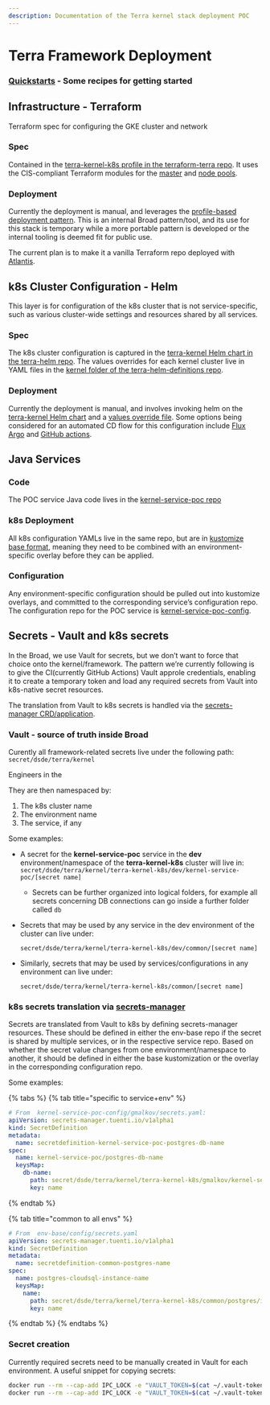 ```yaml
---
description: Documentation of the Terra kernel stack deployment POC
---
```


# Terra Framework Deployment

### [Quickstarts](framework-quickstarts.md) - Some recipes for getting started

## Infrastructure - Terraform <a id="Infrastructure---Terraform"></a>

Terraform spec for configuring the GKE cluster and network

### Spec <a id="Spec"></a>

Contained in the [terra-kernel-k8s profile in the terraform-terra repo](https://github.com/broadinstitute/terraform-terra). It uses the CIS-compliant Terraform modules for the [master](https://github.com/broadinstitute/terraform-shared/tree/master/terraform-modules/k8s-master) and [node pools](https://github.com/broadinstitute/terraform-shared/tree/master/terraform-modules/k8s-node-pool).

### Deployment <a id="Deployment"></a>

Currently the deployment is manual, and leverages the [profile-based deployment pattern](https://github.com/broadinstitute/dsp-k8s-deploy). This is an internal Broad pattern/tool, and its use for this stack is temporary while a more portable pattern is developed or the internal tooling is deemed fit for public use.

The current plan is to make it a vanilla Terraform repo deployed with [Atlantis](https://www.runatlantis.io/).

## k8s Cluster Configuration - Helm <a id="k8s-Cluster-Configuration---Helm"></a>

This layer is for configuration of the k8s cluster that is not service-specific, such as various cluster-wide settings and resources shared by all services.

### Spec <a id="Spec.1"></a>

The k8s cluster configuration is captured in the [terra-kernel Helm chart in the terra-helm repo](https://github.com/broadinstitute/terra-helm/tree/master/charts/terra-kernel). The values overrides for each kernel cluster live in YAML files in the [kernel folder of the terra-helm-definitions repo](https://github.com/broadinstitute/terra-helm-definitions/tree/master/kernel).

### Deployment <a id="Deployment.1"></a>

Currently the deployment is manual, and involves invoking helm on the [terra-kernel Helm chart](https://github.com/broadinstitute/terra-helm/tree/master/charts/terra-kernel) and a [values override file](https://github.com/broadinstitute/terra-helm-definitions/tree/master/kernel). Some options being considered for an automated CD flow for this configuration include [Flux](https://fluxcd.io/) [Argo](https://argoproj.github.io/argo-cd/) and [GitHub actions](https://github.com/features/actions).

## Java Services <a id="Java-Service"></a>

### Code <a id="Code"></a>

The POC service Java code lives in the [kernel-service-poc repo](https://github.com/DataBiosphere/kernel-service-poc)

### k8s Deployment <a id="k8s-Deployment"></a>

All k8s configuration YAMLs live in the same repo, but are in [kustomize base format](https://github.com/kubernetes-sigs/kustomize#2-create-variants-using-overlays), meaning they need to be combined with an environment-specific overlay before they can be applied.

### Configuration <a id="Configuration"></a>

Any environment-specific configuration should be pulled out into kustomize overlays, and committed to the corresponding service’s configuration repo. The configuration repo for the POC service is [kernel-service-poc-config](https://github.com/DataBiosphere/kernel-service-poc-config/).

## Secrets - Vault and k8s secrets <a id="secrets"></a>

In the Broad, we use Vault for secrets, but we don’t want to force that choice onto the kernel/framework. The pattern we’re currently following is to give the CI\(currently GitHub Actions\) Vault approle credentials, enabling it to create a temporary token and load any required secrets from Vault into k8s-native secret resources.

The translation from Vault to k8s secrets is handled via the [secrets-manager CRD/application](https://github.com/tuenti/secrets-manager).

### Vault - source of truth inside Broad

Curently all framework-related secrets live under the following path: `secret/dsde/terra/kernel`

Engineers in the 

They are then namespaced by:

1. The k8s cluster name
2. The environment name
3. The service, if any

Some examples:

* A secret for the **kernel-service-poc** service in the **dev** environment/namespace of the **terra-kernel-k8s** cluster will live in: `secret/dsde/terra/kernel/terra-kernel-k8s/dev/kernel-service-poc/[secret name]`
  * Secrets can be further organized into logical folders, for example all secrets concerning DB connections can go inside a further folder called `db`
* Secrets that may be used by any service in the dev environment of the cluster can live under: 

  `secret/dsde/terra/kernel/terra-kernel-k8s/dev/common/[secret name]`

* Similarly, secrets that may be used by services/configurations in any environment can live under: 

  `secret/dsde/terra/kernel/terra-kernel-k8s/common/[secret name]`

### k8s secrets translation via [secrets-manager](https://github.com/tuenti/secrets-manager)

Secrets are translated from Vault to k8s by defining secrets-manager resources. These should be defined in either the env-base repo if the secret is shared by multiple services, or in the respective service repo. Based on whether the secret value changes from one environment/namespace to another, it should be defined in either the base kustomization or the overlay in the corresponding configuration repo.

Some examples:

{% tabs %}
{% tab title="specific to service+env" %}
```yaml
# From  kernel-service-poc-config/gmalkov/secrets.yaml:
apiVersion: secrets-manager.tuenti.io/v1alpha1
kind: SecretDefinition
metadata:
  name: secretdefinition-kernel-service-poc-postgres-db-name
spec:
  name: kernel-service-poc/postgres-db-name
  keysMap:
    db-name:
      path: secret/dsde/terra/kernel/terra-kernel-k8s/gmalkov/kernel-service-poc/postgres-db-name
      key: name
```
{% endtab %}

{% tab title="common to all envs" %}
```yaml
# From  env-base/config/secrets.yaml
apiVersion: secrets-manager.tuenti.io/v1alpha1
kind: SecretDefinition
metadata:
  name: secretdefinition-common-postgres-name
spec:
  name: postgres-cloudsql-instance-name
  keysMap:
    name:
      path: secret/dsde/terra/kernel/terra-kernel-k8s/common/postgres/instance
      key: name
```
{% endtab %}
{% endtabs %}

### Secret creation

Currently required secrets need to be manually created in Vault for each environment. A useful snippet for copying secrets:

```bash
docker run --rm --cap-add IPC_LOCK -e "VAULT_TOKEN=$(cat ~/.vault-token)" -e "VAULT_ADDR=https://clotho.broadinstitute.org:8200" vault:1.1.0 vault read --format=json [from_path] | jq .data > secret.json
docker run --rm --cap-add IPC_LOCK -e "VAULT_TOKEN=$(cat ~/.vault-token)" -e "VAULT_ADDR=https://clotho.broadinstitute.org:8200" -v $(pwd):/current vault:1.1.0 vault write [to_path] @/current/secret.json
```

